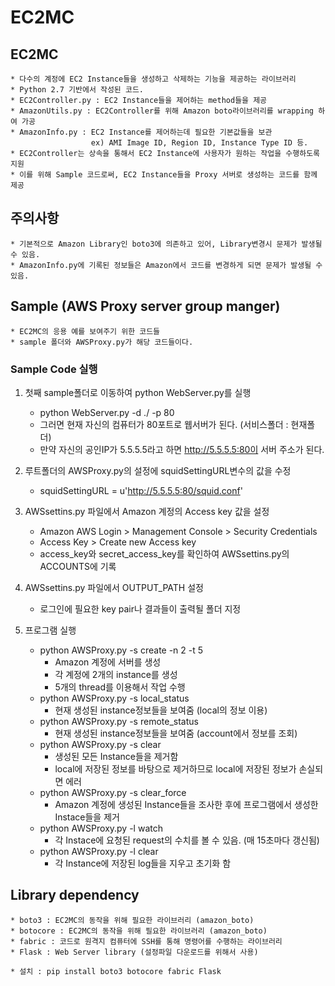 EC2MC
================
## EC2MC
	* 다수의 계정에 EC2 Instance들을 생성하고 삭제하는 기능을 제공하는 라이브러리
	* Python 2.7 기반에서 작성된 코드.
	* EC2Controller.py : EC2 Instance들을 제어하는 method들을 제공
	* AmazonUtils.py : EC2Controller를 위해 Amazon boto라이브러리를 wrapping 하여 가공
	* AmazonInfo.py : EC2 Instance를 제어하는데 필요한 기본값들을 보관
	                  ex) AMI Image ID, Region ID, Instance Type ID 등.
	* EC2Controller는 상속을 통해서 EC2 Instance에 사용자가 원하는 작업을 수행하도록 지원
	* 이를 위해 Sample 코드로써, EC2 Instance들을 Proxy 서버로 생성하는 코드를 함께 제공
	

## 주의사항
	* 기본적으로 Amazon Library인 boto3에 의존하고 있어, Library변경시 문제가 발생될 수 있음.
	* AmazonInfo.py에 기록된 정보들은 Amazon에서 코드를 변경하게 되면 문제가 발생될 수 있음.


## Sample (AWS Proxy server group manger)
	* EC2MC의 응용 예를 보여주기 위한 코드들
	* sample 폴더와 AWSProxy.py가 해당 코드들이다.

### Sample Code 실행
1. 첫째 sample폴더로 이동하여 python WebServer.py를 실행
	* python WebServer.py -d ./ -p 80
	* 그러면 현재 자신의 컴퓨터가 80포트로 웹서버가 된다. (서비스폴더 : 현재폴더)
	* 만약 자신의 공인IP가 5.5.5.5라고 하면 http://5.5.5.5:80이 서버 주소가 된다.
2. 루트폴더의 AWSProxy.py의 설정에 squidSettingURL변수의 값을 수정
	* squidSettingURL = u'http://5.5.5.5:80/squid.conf'
3.  AWSsettins.py 파일에서 Amazon 계정의 Access key 값을 설정
	* Amazon AWS Login > Management Console > Security Credentials
	* Access Key > Create new Access key
	* access_key와 secret_access_key를 확인하여 AWSsettins.py의 ACCOUNTS에 기록
	
4. AWSsettins.py 파일에서 OUTPUT_PATH 설정
	* 로그인에 필요한 key pair나 결과들이 출력될 폴더 지정
5. 프로그램 실행
	* python AWSProxy.py -s create -n 2 -t 5
		+ Amazon 계정에 서버를 생성
		+ 각 계정에 2개의 instance를 생성
		+ 5개의 thread를 이용해서 작업 수행
	* python AWSProxy.py -s local_status
		+ 현재 생성된 instance정보들을 보여줌 (local의 정보 이용)
	* python AWSProxy.py -s remote_status
		+ 현재 생성된 instance정보들을 보여줌 (account에서 정보를 조회)
	* python AWSProxy.py -s clear
		+ 생성된 모든 Instance들을 제거함
		+ local에 저장된 정보를 바탕으로 제거하므로 local에 저장된 정보가 손실되면 에러
	* python AWSProxy.py -s clear_force
		+ Amazon 계정에 생성된 Instance들을 조사한 후에 프로그램에서 생성한 Instace들을 제거
	* python AWSProxy.py -l watch
		+ 각 Instace에 요청된 request의 수치를 볼 수 있음. (매 15초마다 갱신됨)
	* python AWSProxy.py -l clear
		+ 각 Instance에 저장된 log들을 지우고 초기화 함 


## Library dependency
	* boto3 : EC2MC의 동작을 위해 필요한 라이브러리 (amazon_boto)
	* botocore : EC2MC의 동작을 위해 필요한 라이브러리 (amazon_boto)
	* fabric : 코드로 원격지 컴퓨터에 SSH를 통해 명령어를 수행하는 라이브러리
	* Flask : Web Server library (설정파일 다운로드를 위해서 사용)

	* 설치 : pip install boto3 botocore fabric Flask

